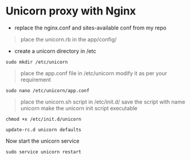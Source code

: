 # Unicorn proxy with Nginx

* replace the nginx.conf and sites-available conf from my repo

> place the unicorn.rb in the app/config/

* create a unicorn directory in /etc

```
sudo mkdir /etc/unicorn 
```

> place the app.conf file in /etc/unicorn
> modify it as per your requirement

```
sudo nano /etc/unicorn/app.conf
```

> place the unicorn.sh script in /etc/init.d/
> save the script with name unicorn
> make the unicorn init script executable

```
chmod +x /etc/init.d/unicorn
```

```
update-rc.d unicorn defaults
```

Now start the unicorn service

```
sudo service unicorn restart
```
